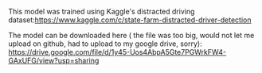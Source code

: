 This model was trained using Kaggle's distracted driving dataset:https://www.kaggle.com/c/state-farm-distracted-driver-detection

The model can be downloaded here ( the file was too big, would not let me upload on github, had to upload to my google drive, sorry): https://drive.google.com/file/d/1y45-Uos4AbpA5Gte7PGWrkFW4-GAxUFG/view?usp=sharing
